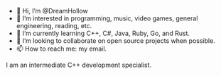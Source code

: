 - 👋 Hi, I’m @DreamHollow
- 👀 I’m interested in programming, music, video games, general engineering, reading, etc.
- 🌱 I’m currently learning C++, C#, Java, Ruby, Go, and Rust.
- 💞️ I’m looking to collaborate on open source projects when possible.
- 📫 How to reach me: my email.

I am an intermediate C++ development specialist.

<!---
[![GitHub Streak](https://streak-stats.demolab.com/?user=DreamHollow)](https://git.io/streak-stats)
--->

<!---
DreamHollow/DreamHollow is a ✨ special ✨ repository because its `README.md` (this file) appears on your GitHub profile.
You can click the Preview link to take a look at your changes.
--->
